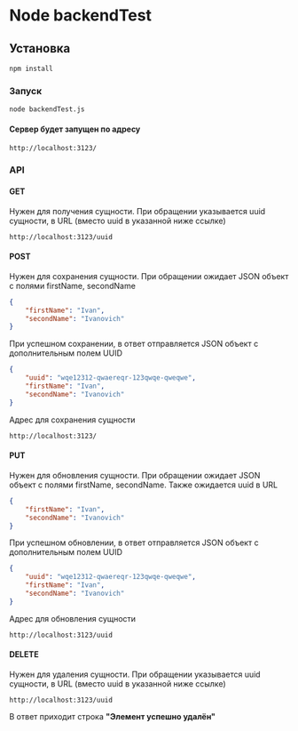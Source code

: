 # Node backendTest

## Установка

```
npm install
```

### Запуск

```
node backendTest.js
```

#### Сервер будет запущен по адресу
```
http://localhost:3123/
```

### API
#### GET
Нужен для получения сущности. При обращении указывается uuid сущности, в URL (вместо uuid в указанной ниже ссылке)
```
http://localhost:3123/uuid
``` 

#### POST
Нужен для сохранения сущности. При обращении ожидает JSON объект с полями firstName, secondName
```json
{
    "firstName": "Ivan",
    "secondName": "Ivanovich"
}
```
При успешном сохранении, в ответ отправляется JSON объект с дополнительным полем UUID
```json
{
    "uuid": "wqe12312-qwaereqr-123qwqe-qweqwe",
    "firstName": "Ivan",
    "secondName": "Ivanovich"
}
```
Адрес для сохранения сущности
```
http://localhost:3123/
```

#### PUT
Нужен для обновления сущности. При обращении ожидает JSON объект с полями firstName, secondName. Также ожидается uuid в URL
```json
{
    "firstName": "Ivan",
    "secondName": "Ivanovich"
}
```
При успешном обновлении, в ответ отправляется JSON объект с дополнительным полем UUID
```json
{
    "uuid": "wqe12312-qwaereqr-123qwqe-qweqwe",
    "firstName": "Ivan",
    "secondName": "Ivanovich"
}
```
Адрес для обновления сущности
```
http://localhost:3123/uuid
```

#### DELETE
Нужен для удаления сущности. При обращении указывается uuid сущности, в URL (вместо uuid в указанной ниже ссылке)
```
http://localhost:3123/uuid
``` 
В ответ приходит строка **"Элемент успешно удалён"**